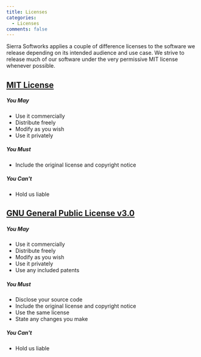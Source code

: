 ```yaml
---
title: Licenses
categories:
  - Licenses
comments: false
---
```

Sierra Softworks applies a couple of difference licenses to the software we release
depending on its intended audience and use case. We strive to release much of our
software under the very permissive MIT license whenever possible.

## [MIT License](/licenses/mit/)

##### You May
<ul class="fa-ul">
  <li><i class="fa fa-li fa-check"></i> Use it commercially</li>
  <li><i class="fa fa-li fa-check"></i> Distribute freely</li>
  <li><i class="fa fa-li fa-check"></i> Modify as you wish</li>
  <li><i class="fa fa-li fa-check"></i> Use it privately</li>
</ul>

##### You Must
<ul class="fa-ul">
  <li><i class="fa fa-li fa-warning"></i> Include the original license and copyright notice</li>
</ul>

##### You Can't
<ul class="fa-ul">
  <li><i class="fa fa-li fa-times"></i> Hold us liable</li>
</ul>

## [GNU General Public License v3.0](/licenses/gpl3)

##### You May

<ul class="fa-ul">
  <li><i class="fa fa-li fa-check"></i> Use it commercially</li>
  <li><i class="fa fa-li fa-check"></i> Distribute freely</li>
  <li><i class="fa fa-li fa-check"></i> Modify as you wish</li>
  <li><i class="fa fa-li fa-check"></i> Use it privately</li>
  <li><i class="fa fa-li fa-check"></i> Use any included patents</li>
</ul>

##### You Must
<ul class="fa-ul">
  <li><i class="fa fa-li fa-warning"></i> Disclose your source code</li>
  <li><i class="fa fa-li fa-warning"></i> Include the original license and copyright notice</li>
  <li><i class="fa fa-li fa-warning"></i> Use the same license</li>
  <li><i class="fa fa-li fa-warning"></i> State any changes you make</li>
</ul>

##### You Can't
<ul class="fa-ul">
  <li><i class="fa fa-li fa-times"></i> Hold us liable</li>
</ul>